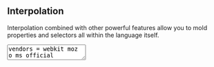 ---
---

<div class="step" markdown="1">

## Interpolation

Interpolation combined with other powerful features
allow you to mold properties and selectors all within
the language itself.

<div><textarea class="stylus">
vendors = webkit moz o ms official

border-radius()
  for vendor in vendors
    if vendor == official
      border-radius: arguments
    else
      -{vendor}-border-radius: arguments
#content
  border-radius: 5px
</textarea></div>
</div>
